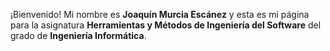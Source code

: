 ¡Bienvenido! Mi nombre es **Joaquín Murcia Escánez** y esta es mi página para la asignatura **Herramientas y Métodos de Ingeniería del Software** del grado de **Ingeniería Informática**.
